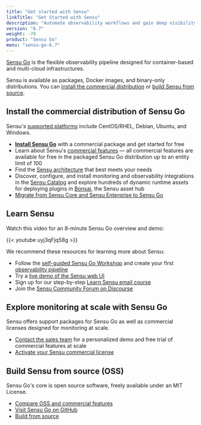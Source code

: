 ```yaml
---
title: "Get started with Sensu"
linkTitle: "Get Started with Sensu"
description: "Automate observability workflows and gain deep visibility into cloud environments with Sensu, the industry-leading solution for multi-cloud monitoring at scale."
version: "6.7"
weight: -70
product: "Sensu Go"
menu: "sensu-go-6.7"
---
```


[Sensu Go][2] is the flexible observability pipeline designed for container-based and multi-cloud infrastructures.

Sensu is available as packages, Docker images, and binary-only distributions.
You can [install the commercial distribution][15] or [build Sensu from source][16].

## Install the commercial distribution of Sensu Go

Sensu's [supported platforms][20] include CentOS/RHEL, Debian, Ubuntu, and Windows.

- [**Install Sensu Go**][2] with a commercial package and get started for free
- Learn about Sensu's [commercial features][3] &mdash; all commercial features are available for free in the packaged Sensu Go distribution up to an entity limit of 100
- Find the [Sensu architecture][18] that best meets your needs
- Discover, configure, and install monitoring and observability integrations in the [Sensu Catalog][23] and explore hundreds of dynamic runtime assets for deploying plugins in [Bonsai][6], the Sensu asset hub
- [Migrate from Sensu Core and Sensu Enterprise to Sensu Go][13]

## Learn Sensu

Watch this video for an 8-minute Sensu Go overview and demo:

{{< youtube uyj3qFjq58g >}}

We recommend these resources for learning more about Sensu:

- Follow the [self-guided Sensu Go Workshop][12] and create your first [observability pipeline][22]
- Try a [live demo of the Sensu web UI][1]
- Sign up for our step-by-step [Learn Sensu email course][21]
- Join the [Sensu Community Forum on Discourse][8]

## Explore monitoring at scale with Sensu Go

Sensu offers support packages for Sensu Go as well as commercial licenses designed for monitoring at scale.

- [Contact the sales team][4] for a personalized demo and free trial of commercial features at scale
- [Activate your Sensu commercial license][5]

## Build Sensu from source (OSS)

Sensu Go's core is open source software, freely available under an MIT License.

- [Compare OSS and commercial features][14]
- [Visit Sensu Go on GitHub][10]
- [Build from source][11]


[1]: ../learn/demo/
[2]: ../operations/deploy-sensu/install-sensu/
[3]: ../commercial
[4]: https://sensu.io/contact?subject=contact-sales
[5]: ../commercial/#get-started-with-commercial-features-in-sensu-go
[6]: https://bonsai.sensu.io/
[8]: https://discourse.sensu.io/
[9]: ../operations/maintain-sensu/license/
[10]: https://github.com/sensu/sensu-go/
[11]: https://www.github.com/sensu/sensu-go/blob/main/README.md#building-from-source
[12]: https://github.com/sensu/sensu-go-workshop#overview
[13]: ../operations/maintain-sensu/migrate/
[14]: https://sensu.io/features/compare
[15]: #install-the-commercial-distribution-of-sensu-go
[16]: #build-sensu-from-source-oss
[17]: #explore-monitoring-at-scale-with-sensu-go
[18]: ../operations/deploy-sensu/deployment-architecture/#common-sensu-architectures
[20]: ../platforms/
[21]: https://sensu.io/learn
[22]: ../observability-pipeline/
[23]: ../web-ui/sensu-catalog/
